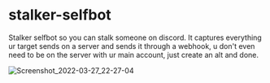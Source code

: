 # stalker-selfbot

Stalker selfbot so you can stalk someone on discord. It captures everything ur target sends on a server and sends it through a webhook, u don't even need to be on the server with ur main account, just create an alt and done. 

![Screenshot_2022-03-27_22-27-04](https://user-images.githubusercontent.com/102387043/160331880-e7a627f4-3538-47dc-9923-3ce5a4e63859.png)
